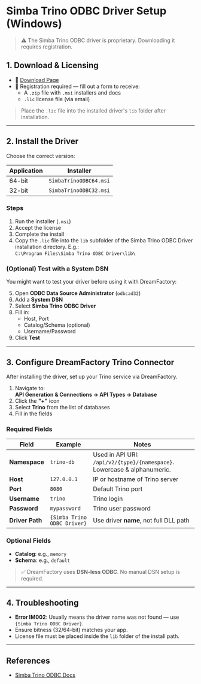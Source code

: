 # Simba Trino ODBC Driver Setup (Windows)

> ⚠️ The Simba Trino ODBC driver is proprietary. Downloading it requires registration.

## 1. Download & Licensing

- 🔗 [Download Page](https://www.insightsoftware.com/drivers/trino-odbc-jdbc/)
- 📩 Registration required — fill out a form to receive:
  - A `.zip` file with `.msi` installers and docs  
  - `.lic` license file (via email)

> Place the `.lic` file into the installed driver's `lib` folder after installation.

---

## 2. Install the Driver

Choose the correct version:

| Application | Installer                |
|-------------|--------------------------|
| 64-bit      | `SimbaTrinoODBC64.msi`   |
| 32-bit      | `SimbaTrinoODBC32.msi`   |

### Steps

1. Run the installer (`.msi`)
2. Accept the license
3. Complete the install
4. Copy the `.lic` file into the `lib` subfolder of the Simba Trino ODBC Driver installation directory. E.g.:  
   `C:\Program Files\Simba Trino ODBC Driver\lib\`

### (Optional) Test with a System DSN

You might want to test your driver before using it with DreamFactory:

5. Open **ODBC Data Source Administrator** (`odbcad32`)
6. Add a **System DSN**
7. Select **Simba Trino ODBC Driver**
8. Fill in:
   - Host, Port  
   - Catalog/Schema (optional)  
   - Username/Password  
9. Click **Test**

---

## 3. Configure DreamFactory Trino Connector

After installing the driver, set up your Trino service via DreamFactory.

1. Navigate to:  
   **API Generation & Connections → API Types → Database**
2. Click the **"+"** icon
3. Select **Trino** from the list of databases
4. Fill in the fields

### Required Fields

| Field           | Example                     | Notes                                                                 |
|------------------|-----------------------------|-----------------------------------------------------------------------|
| **Namespace**    | `trino-db`                  | Used in API URI: `/api/v2/{type}/{namespace}`. Lowercase & alphanumeric. |
| **Host**         | `127.0.0.1`                 | IP or hostname of Trino server                                        |
| **Port**         | `8080`                      | Default Trino port                                                    |
| **Username**     | `trino`                     | Trino login                                                           |
| **Password**     | `mypassword`                | Trino user password                                                   |
| **Driver Path**  | `{Simba Trino ODBC Driver}` | Use driver **name**, not full DLL path                                |

### Optional Fields

- **Catalog**: e.g., `memory`
- **Schema**: e.g., `default`

> ✅ DreamFactory uses **DSN-less ODBC**. No manual DSN setup is required.

---

## 4. Troubleshooting

- **Error IM002**: Usually means the driver name was not found — use `{Simba Trino ODBC Driver}`.
- Ensure bitness (32/64-bit) matches your app.
- License file must be placed inside the `lib` folder of the install path.

---

## References

- [Simba Trino ODBC Docs](https://documentation.insightsoftware.com/trino-online-documentation-windows/content/odbc/windows/installing.htm)
